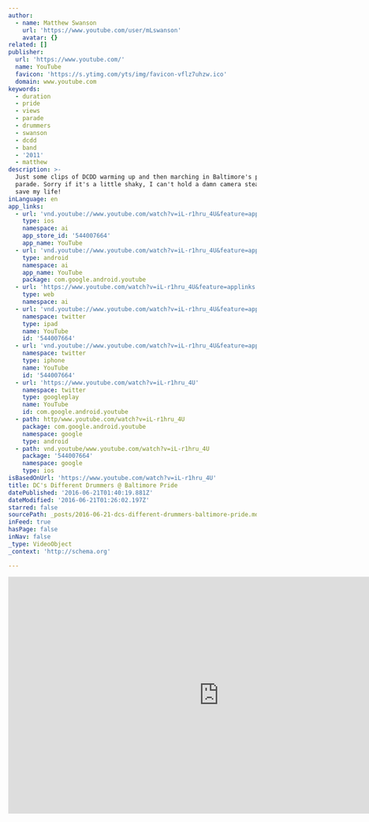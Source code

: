 ```yaml
---
author:
  - name: Matthew Swanson
    url: 'https://www.youtube.com/user/mLswanson'
    avatar: {}
related: []
publisher:
  url: 'https://www.youtube.com/'
  name: YouTube
  favicon: 'https://s.ytimg.com/yts/img/favicon-vflz7uhzw.ico'
  domain: www.youtube.com
keywords:
  - duration
  - pride
  - views
  - parade
  - drummers
  - swanson
  - dcdd
  - band
  - '2011'
  - matthew
description: >-
  Just some clips of DCDD warming up and then marching in Baltimore's pride
  parade. Sorry if it's a little shaky, I can't hold a damn camera steady to
  save my life!
inLanguage: en
app_links:
  - url: 'vnd.youtube://www.youtube.com/watch?v=iL-r1hru_4U&feature=applinks'
    type: ios
    namespace: ai
    app_store_id: '544007664'
    app_name: YouTube
  - url: 'vnd.youtube://www.youtube.com/watch?v=iL-r1hru_4U&feature=applinks'
    type: android
    namespace: ai
    app_name: YouTube
    package: com.google.android.youtube
  - url: 'https://www.youtube.com/watch?v=iL-r1hru_4U&feature=applinks'
    type: web
    namespace: ai
  - url: 'vnd.youtube://www.youtube.com/watch?v=iL-r1hru_4U&feature=applinks'
    namespace: twitter
    type: ipad
    name: YouTube
    id: '544007664'
  - url: 'vnd.youtube://www.youtube.com/watch?v=iL-r1hru_4U&feature=applinks'
    namespace: twitter
    type: iphone
    name: YouTube
    id: '544007664'
  - url: 'https://www.youtube.com/watch?v=iL-r1hru_4U'
    namespace: twitter
    type: googleplay
    name: YouTube
    id: com.google.android.youtube
  - path: http/www.youtube.com/watch?v=iL-r1hru_4U
    package: com.google.android.youtube
    namespace: google
    type: android
  - path: vnd.youtube/www.youtube.com/watch?v=iL-r1hru_4U
    package: '544007664'
    namespace: google
    type: ios
isBasedOnUrl: 'https://www.youtube.com/watch?v=iL-r1hru_4U'
title: DC's Different Drummers @ Baltimore Pride
datePublished: '2016-06-21T01:40:19.881Z'
dateModified: '2016-06-21T01:26:02.197Z'
starred: false
sourcePath: _posts/2016-06-21-dcs-different-drummers-baltimore-pride.md
inFeed: true
hasPage: false
inNav: false
_type: VideoObject
_context: 'http://schema.org'

---
```

<iframe src="https://cdn.embedly.com/widgets/media.html?src=https%3A%2F%2Fwww.youtube.com%2Fembed%2FiL-r1hru_4U%3Ffeature%3Doembed&amp;url=http%3A%2F%2Fwww.youtube.com%2Fwatch%3Fv%3DiL-r1hru_4U&amp;image=https%3A%2F%2Fi.ytimg.com%2Fvi%2FiL-r1hru_4U%2Fhqdefault.jpg&amp;key=b7d04c9b404c499eba89ee7072e1c4f7&amp;type=text%2Fhtml&amp;schema=youtube" width="854" height="480" scrolling="no" frameborder="0" allowfullscreen="" style=""></iframe>
